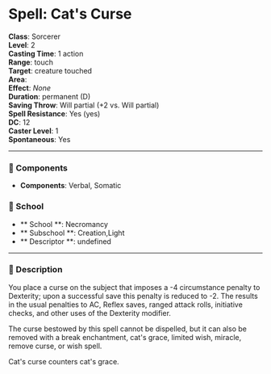 
# Spell: Cat's Curse
**Class**: Sorcerer  
**Level**: 2  
**Casting Time**: 1 action  
**Range**: touch  
**Target**: creature touched  
**Area**:   
**Effect**: _None_  
**Duration**: permanent (D)  
**Saving Throw**: Will partial (+2 vs. Will partial)  
**Spell Resistance**: Yes (yes)  
**DC**: 12  
**Caster Level**: 1  
**Spontaneous**: Yes

---

### 🔮 Components
- **Components**: Verbal, Somatic

### 🏫 School
- ** School **: Necromancy
- ** Subschool **: Creation,Light
- ** Descriptor **: undefined
---

### 📜 Description
You place a curse on the subject that imposes a -4 circumstance penalty to Dexterity; upon a successful save this penalty is reduced to -2. The results in the usual penalties to AC, Reflex saves, ranged attack rolls, initiative checks, and other uses of the Dexterity modifier.

The curse bestowed by this spell cannot be dispelled, but it can also be removed with a break enchantment, cat's grace, limited wish, miracle, remove curse, or wish spell.

Cat's curse counters cat's grace.
